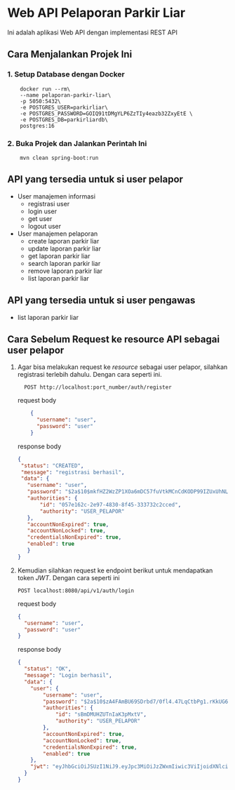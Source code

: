 # Web API Pelaporan Parkir Liar

Ini adalah aplikasi Web API dengan implementasi REST API

## Cara Menjalankan Projek Ini

### 1. Setup Database dengan Docker

```shell
    docker run --rm\
    --name pelaporan-parkir-liar\
    -p 5050:5432\
    -e POSTGRES_USER=parkirliar\
    -e POSTGRES_PASSWORD=GOIQ91tDMgYLP6ZzTIy4eazb32ZxyEtE \
    -e POSTGRES_DB=parkirliardb\
    postgres:16
```

### 2. Buka Projek dan Jalankan Perintah Ini

```shell
    mvn clean spring-boot:run
```

## API yang tersedia untuk si user pelapor

* User manajemen informasi
    * registrasi user
    * login user
    * get user
    * logout user
* User manajemen pelaporan
    * create laporan parkir liar
    * update laporan parkir liar
    * get laporan parkir liar
    * search laporan parkir liar
    * remove laporan parkir liar
    * list laporan parkir liar

## API yang tersedia untuk si user pengawas

* list laporan parkir liar

## Cara Sebelum Request ke resource API sebagai user pelapor

1. Agar bisa melakukan request ke _resource_ sebagai user pelapor, silahkan registrasi terlebih dahulu. Dengan cara
   seperti ini.

   ```http request
     POST http://localhost:port_number/auth/register
   ```
   request body
   ```json
       {
         "username": "user",
         "password": "user"
       }
   ```

   response body
   ```json
   {
    "status": "CREATED",
    "message": "registrasi berhasil",
    "data": {
      "username": "user",
      "password": "$2a$10$mkfHZ2WzZP1XOa6mDC57fuVtkMCnCdKODP99IZUxUhNLy2dBlmGee",
      "authorities": {
          "id": "057e162c-2e97-4830-8f45-333732c2cced",
          "authority": "USER_PELAPOR"
      },
      "accountNonExpired": true,
      "accountNonLocked": true,
      "credentialsNonExpired": true,
      "enabled": true         
      }
   }
    ```

2.  Kemudian silahkan request ke endpoint berikut untuk mendapatkan token _JWT_. Dengan cara seperti ini
    ```http request
    POST localhost:8080/api/v1/auth/login
    ```

    request body
    ```json
    {
      "username": "user",
      "password": "user"
    }
    ```
    
    response body
    ```json
    {
      "status": "OK",
      "message": "Login berhasil",
      "data": {
        "user": {
            "username": "user",
            "password": "$2a$10$zA4FAmBU69SDrbd7/0fl4.47LqCtbPg1.rKkUG6c/3rVkmwnWDYtu",
            "authorities": {
                "id": "sBmDMUHZUTnIaK3pMxtV",
                "authority": "USER_PELAPOR"
            },
            "accountNonExpired": true,
            "accountNonLocked": true,
            "credentialsNonExpired": true,
            "enabled": true
        },
        "jwt": "eyJhbGciOiJSUzI1NiJ9.eyJpc3MiOiJzZWxmIiwic3ViIjoidXNlciIsImlhdCI6MTcwODI1NDMxMiwicm9sZXMiOiJVU0VSX1BFTEFQT1IifQ.kmHKFSN3dl0IS8K1YiYl2Lo6tPvZpCZcT5uUIsfLOnA3Uc2Oxtv3J8T1KWs4vdXpVn0Y4R9es9jM35RAFMzpPTEH_WikavMyolD_-_jW_iRwwv958wGFahVOSuJL2w1ywRRAtoekTs16FI3L1GyjkcZCtOqVPPA_E2H5D9zUEcSHbVphwRvokHPXHofz5VoeuufE7XCwX4bc2PBi8VT7IBahcjuOgq4cMkA3kaSCVGeXFjTEzJ8JKu7pnhHudwef5krQxxv8Nzy7L4etFXz_hD-DlOc4Z81IxtCDVeqOGwL_kkr2KeENEX8DZXUEtJnqCNJFw2R98i3EngZ_BDN4RA"
      }
    }
    ```





















